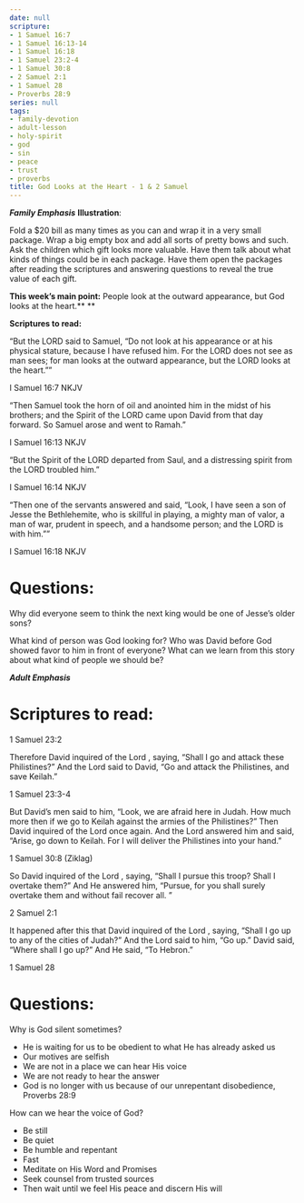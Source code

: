 ```yaml
---
date: null
scripture:
- 1 Samuel 16:7
- 1 Samuel 16:13-14
- 1 Samuel 16:18
- 1 Samuel 23:2-4
- 1 Samuel 30:8
- 2 Samuel 2:1
- 1 Samuel 28
- Proverbs 28:9
series: null
tags:
- family-devotion
- adult-lesson
- holy-spirit
- god
- sin
- peace
- trust
- proverbs
title: God Looks at the Heart - 1 & 2 Samuel
---
```



***Family Emphasis***
**Illustration**:

Fold a $20 bill as many times as you can and wrap it in a very small package. Wrap a big empty box and add all sorts of pretty bows and such. Ask the children which gift looks more valuable. Have them talk about what kinds of things could be in each package. Have them open the packages after reading the scriptures and answering questions to reveal the true value of each gift.

**This week’s main point:**
People look at the outward appearance, but God looks at the heart.** **

**Scriptures to read:**

“But the LORD said to Samuel, “Do not look at his appearance or at his physical stature, because I have refused him. For the LORD does not see as man sees; for man looks at the outward appearance, but the LORD looks at the heart.””

‭‭I Samuel‬ ‭16:7‬ ‭NKJV‬‬

“Then Samuel took the horn of oil and anointed him in the midst of his brothers; and the Spirit of the LORD came upon David from that day forward. So Samuel arose and went to Ramah.”

‭‭I Samuel‬ ‭16:13‬ ‭NKJV‬‬

“But the Spirit of the LORD departed from Saul, and a distressing spirit from the LORD troubled him.”

‭‭I Samuel‬ ‭16:14‬ ‭NKJV‬‬

“Then one of the servants answered and said, “Look, I have seen a son of Jesse the Bethlehemite, who is skillful in playing, a mighty man of valor, a man of war, prudent in speech, and a handsome person; and the LORD is with him.””

‭‭I Samuel‬ ‭16:18‬ ‭NKJV‬‬

# Questions:

Why did everyone seem to think the next king would be one of Jesse’s older sons?

What kind of person was God looking for?
Who was David before God showed favor to him in front of everyone?
What can we learn from this story about what kind of people we should be?

***Adult Emphasis***

# **Scriptures to read:**

1 Samuel 23:2

Therefore David inquired of the Lord , saying, “Shall I go and attack these Philistines?” And the Lord said to David, “Go and attack the Philistines, and save Keilah.”

1 Samuel 23:3-4

But David’s men said to him, “Look, we are afraid here in Judah. How much more then if we go to Keilah against the armies of the Philistines?” Then David inquired of the Lord once again. And the Lord answered him and said, “Arise, go down to Keilah. For I will deliver the Philistines into your hand.”

1 Samuel 30:8 (Ziklag)

So David inquired of the Lord , saying, “Shall I pursue this troop? Shall I overtake them?” And He answered him, “Pursue, for you shall surely overtake them and without fail recover all. ”

2 Samuel 2:1

It happened after this that David inquired of the Lord , saying, “Shall I go up to any of the cities of Judah?” And the Lord said to him, “Go up.” David said, “Where shall I go up?” And He said, “To Hebron.”

1 Samuel 28

#

# Questions:

Why is God silent sometimes?

- He is waiting for us to be obedient to what He has already asked us
- Our motives are selfish
- We are not in a place we can hear His voice
- We are not ready to hear the answer
- God is no longer with us because of our unrepentant disobedience, Proverbs 28:9

How can we hear the voice of God?

- Be still
- Be quiet
- Be humble and repentant
- Fast
- Meditate on His Word and Promises
- Seek counsel from trusted sources
- Then wait until we feel His peace and discern His will